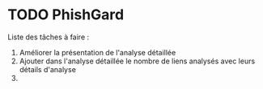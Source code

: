 # TODO PhishGard

Liste des tâches à faire :

1. Améliorer la présentation de l'analyse détaillée
2. Ajouter dans l'analyse détaillée le nombre de liens analysés avec leurs détails d'analyse
3. 
